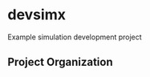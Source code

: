 devsimx
==============================

Example simulation development project

Project Organization
--------------------




